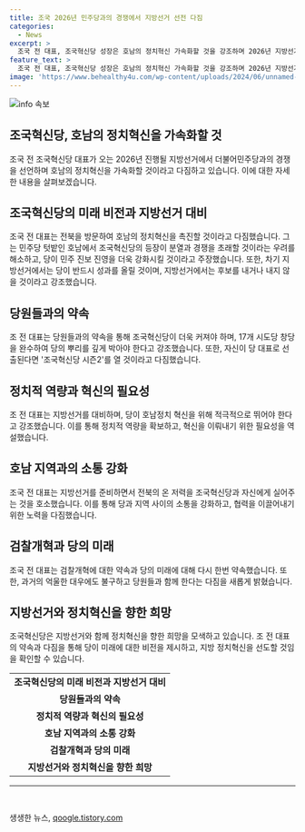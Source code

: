 ```yaml
---
title: 조국 2026년 민주당과의 경쟁에서 지방선거 선전 다짐
categories:
  - News
excerpt: >
  조국 전 대표, 조국혁신당 성장은 호남의 정치혁신 가속화할 것을 강조하며 2026년 지방선거에서 더불어민주당과의 선의의 경쟁을 다짐했다. 호남에서의 당 성장은 정치 혁신을 더욱 가속화할 것으로 강조하며, 당의 등장이 민주 진보 진영을 더 크게 만들었다고 주장했다. 또한, 차기 당 대표 선출을 위한 전당대회에 출마한 각오도 나타냈으며, 조국혁신당 시즌2를 확실하게 열 것이라고 다짐하고 전북의 지지를 호소했다. 100만 당원이 함께하는 정당으로 성장하고자 하며, 17개 시도당 창당 완수를 통해 뿌리를 계속 뻗어가야 한다고 강조했다.
feature_text: >
  조국 전 대표, 조국혁신당 성장은 호남의 정치혁신 가속화할 것을 강조하며 2026년 지방선거에서 더불어민주당과의 선의의 경쟁을 다짐했다. 호남에서의 당 성장은 정치 혁신을 더욱 가속화할 것으로 강조하며, 당의 등장이 민주 진보 진영을 더 크게 만들었다고 주장했다. 또한, 차기 당 대표 선출을 위한 전당대회에 출마한 각오도 나타냈으며, 조국혁신당 시즌2를 확실하게 열 것이라고 다짐하고 전북의 지지를 호소했다. 100만 당원이 함께하는 정당으로 성장하고자 하며, 17개 시도당 창당 완수를 통해 뿌리를 계속 뻗어가야 한다고 강조했다.
image: 'https://www.behealthy4u.com/wp-content/uploads/2024/06/unnamed-file.png'
---
```


<p><img src="https://www.behealthy4u.com/wp-content/uploads/2024/06/unnamed-file.png" alt="info 속보" /></p>

<h2>조국혁신당, 호남의 정치혁신을 가속화할 것</h2>

<p data-ke-size="size16">조국 전 조국혁신당 대표가 오는 2026년 진행될 지방선거에서 더불어민주당과의 경쟁을 선언하며 호남의 정치혁신을 가속화할 것이라고 다짐하고 있습니다. 이에 대한 자세한 내용을 살펴보겠습니다.</p>

<h2>조국혁신당의 미래 비전과 지방선거 대비</h2>

<p data-ke-size="size16">조국 전 대표는 전북을 방문하여 호남의 정치혁신을 촉진할 것이라고 다짐했습니다. 그는 민주당 텃밭인 호남에서 조국혁신당의 등장이 분열과 경쟁을 초래할 것이라는 우려를 해소하고, 당이 민주 진보 진영을 더욱 강화시킬 것이라고 주장했습니다. 또한, 차기 지방선거에서는 당이 반드시 성과를 올릴 것이며, 지방선거에서는 후보를 내거나 내지 않을 것이라고 강조했습니다.</p>

<h2>당원들과의 약속</h2>

<p data-ke-size="size16">조 전 대표는 당원들과의 약속을 통해 조국혁신당이 더욱 커져야 하며, 17개 시도당 창당을 완수하여 당의 뿌리를 깊게 박아야 한다고 강조했습니다. 또한, 자신이 당 대표로 선출된다면 '조국혁신당 시즌2'를 열 것이라고 다짐했습니다.</p>

<h2>정치적 역량과 혁신의 필요성</h2>

<p data-ke-size="size16">조 전 대표는 지방선거를 대비하며, 당이 호남정치 혁신을 위해 적극적으로 뛰어야 한다고 강조했습니다. 이를 통해 정치적 역량을 확보하고, 혁신을 이뤄내기 위한 필요성을 역설했습니다.</p>

<h2>호남 지역과의 소통 강화</h2>

<p data-ke-size="size16">조국 전 대표는 지방선거를 준비하면서 전북의 온 저력을 조국혁신당과 자신에게 실어주는 것을 호소했습니다. 이를 통해 당과 지역 사이의 소통을 강화하고, 협력을 이끌어내기 위한 노력을 다짐했습니다.</p>

<h2>검찰개혁과 당의 미래</h2>

<p data-ke-size="size16">조국 전 대표는 검찰개혁에 대한 약속과 당의 미래에 대해 다시 한번 약속했습니다. 또한, 과거의 억울한 대우에도 불구하고 당원들과 함께 한다는 다짐을 새롭게 밝혔습니다.</p>

<h2>지방선거와 정치혁신을 향한 희망</h2>

<p data-ke-size="size16">조국혁신당은 지방선거와 함께 정치혁신을 향한 희망을 모색하고 있습니다. 조 전 대표의 약속과 다짐을 통해 당이 미래에 대한 비전을 제시하고, 지방 정치혁신을 선도할 것임을 확인할 수 있습니다.</p>

<table>
  <tr>
    <td style="text-align: center; height: 17px;"><b>조국혁신당의 미래 비전과 지방선거 대비</b></td>
  </tr>
  <tr>
    <td style="text-align: center; height: 17px;"><b>당원들과의 약속</b></td>
  </tr>
  <tr>
    <td style="text-align: center; height: 17px;"><b>정치적 역량과 혁신의 필요성</b></td>
  </tr>
  <tr>
    <td style="text-align: center; height: 17px;"><b>호남 지역과의 소통 강화</b></td>
  </tr>
  <tr>
    <td style="text-align: center; height: 17px;"><b>검찰개혁과 당의 미래</b></td>
  </tr>
  <tr>
    <td style="text-align: center; height: 17px;"><b>지방선거와 정치혁신을 향한 희망</b></td>
  </tr>
</table>

<hr>

<p data-ke-size="size16">&nbsp;</p>
생생한 뉴스, <a href="https://qoogle.tistory.com" rel="dofollow">qoogle.tistory.com</a>


